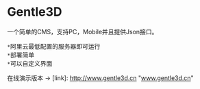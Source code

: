 Gentle3D
=====
一个简单的CMS，支持PC，Mobile并且提供Json接口。  
  
`*`阿里云最低配置的服务器即可运行  
`*`部署简单  
`*`可以自定义界面  
  
在线演示版本 -> [link]: http://www.gentle3d.cn "www.gentle3d.cn"
